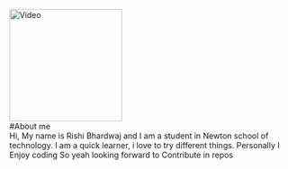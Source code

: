 <img src="/Hailuo_Video_giev it proper moving animatio_436027601011724297.mp4" alt="Video" width="200px" height="200px"><br>
#About me<br>
Hi, My name is Rishi Bhardwaj and I am a student in Newton school of technology. I am a quick learner, i love to try different things. Personally I Enjoy coding So yeah looking forward to Contribute in repos